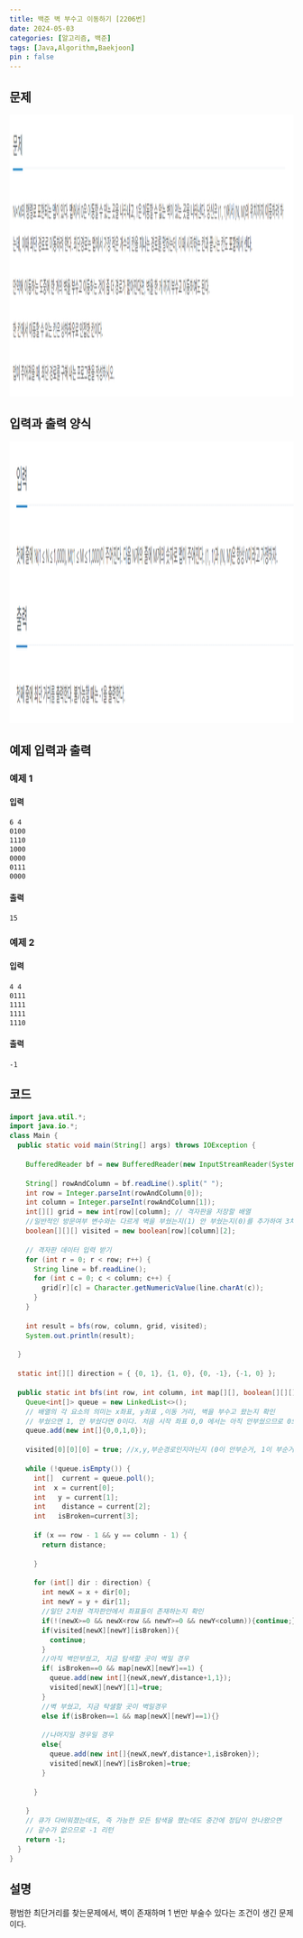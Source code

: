 ```yaml
---
title: 백준 벽 부수고 이동하기 [2206번]
date: 2024-05-03
categories: [알고리즘, 백준]
tags: [Java,Algorithm,Baekjoon]
pin : false
---
```


## 문제

<div align='center'>
    <img src="../assets/img/baekjoon/2206/problem.png"  height="500px">
</div>

## 입력과 출력 양식

<div align='center'>
    <img src="../assets/img/baekjoon/2206/input_output.png"  height="500px">
</div>

## 예제 입력과 출력

### 예제 1

#### 입력
```text
6 4
0100
1110
1000
0000
0111
0000
```
#### 출력

```text
15
```


### 예제 2

#### 입력
```text
4 4
0111
1111
1111
1110
```
#### 출력

```text
-1
```
## 코드
```java
import java.util.*;
import java.io.*;
class Main {
  public static void main(String[] args) throws IOException {

    BufferedReader bf = new BufferedReader(new InputStreamReader(System.in));

    String[] rowAndColumn = bf.readLine().split(" ");
    int row = Integer.parseInt(rowAndColumn[0]);
    int column = Integer.parseInt(rowAndColumn[1]);
    int[][] grid = new int[row][column]; // 격자판을 저장할 배열
    //일반적인 방문여부 변수와는 다르게 벽을 부쉈는지(1) 안 부쉈는지(0)를 추가하여 3차원 배열로선언
    boolean[][][] visited = new boolean[row][column][2];

    // 격자판 데이터 입력 받기
    for (int r = 0; r < row; r++) {
      String line = bf.readLine();
      for (int c = 0; c < column; c++) {
        grid[r][c] = Character.getNumericValue(line.charAt(c));
      }
    }

    int result = bfs(row, column, grid, visited);
    System.out.println(result);

  }

  static int[][] direction = { {0, 1}, {1, 0}, {0, -1}, {-1, 0} };

  public static int bfs(int row, int column, int map[][], boolean[][][] visited) {
    Queue<int[]> queue = new LinkedList<>();
    // 배열의 각 요소의 의미는 x좌표, y좌표 ,이동 거리, 벽을 부수고 왔는지 확인
    // 부쉈으면 1, 안 부쉈다면 0이다. 처음 시작 좌표 0,0 에서는 아직 안부쉈으므로 0으로 선언했다.
    queue.add(new int[]{0,0,1,0});

    visited[0][0][0] = true; //x,y,부순경로인지아닌지 (0이 안부순거, 1이 부순거)

    while (!queue.isEmpty()) {
      int[]  current = queue.poll();
      int  x = current[0];
      int   y = current[1];
      int    distance = current[2];
      int   isBroken=current[3];

      if (x == row - 1 && y == column - 1) {
        return distance;

      }

      for (int[] dir : direction) {
        int newX = x + dir[0];
        int newY = y + dir[1];
        //일단 2차원 격자판안에서 좌표들이 존재하는지 확인
        if(!(newX>=0 && newX<row && newY>=0 && newY<column)){continue;}
        if(visited[newX][newY][isBroken]){
          continue;
        }
        //아직 벽안부쉈고, 지금 탐색할 곳이 벽일 경우
        if( isBroken==0 && map[newX][newY]==1) {
          queue.add(new int[]{newX,newY,distance+1,1});
          visited[newX][newY][1]=true;
        }
        //벽 부쉈고, 지금 탁샐할 곳이 벽일경우
        else if(isBroken==1 && map[newX][newY]==1){}
        
        //나머지일 경우일 경우
        else{
          queue.add(new int[]{newX,newY,distance+1,isBroken});
          visited[newX][newY][isBroken]=true;
        }

      }

    }
    // 큐가 다비워졌는데도, 즉 가능한 모든 탐색을 했는데도 중간에 정답이 안나왔으면
    // 갈수가 없으므로 -1 리턴
    return -1;
  }
}
```

## 설명

평범한 최단거리를 찾는문제에서, 벽이 존재하며 1 번만 부술수 있다는 조건이 생긴 문제이다.
